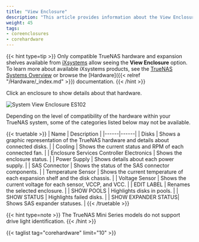 ```yaml
---
title: "View Enclosure"
description: "This article provides information about the View Enclosure screen on TrueNAS CORE."
weight: 45
tags:
- coreenclosures
- corehardware
---
```


{{< hint type=tip >}}
Only compatible TrueNAS hardware and expansion shelves available from [iXsystems](https://www.ixsystems.com/) allow seeing the **View Enclosure** option.
To learn more about available iXsystems products, see the [TrueNAS Systems Overview](https://www.truenas.com/systems-overview/) or browse the [Hardware]({{< relref "/Hardware/_index.md" >}}) documentation.
{{< /hint >}}

Click an enclosure to show details about that hardware. 

![System View Enclosure ES102](/images/CORE/12.0/SystemViewEnclosureES102.png "System View Enclosure ES102") 

Depending on the level of compatibility of the hardware within your TrueNAS system, some of the categories listed below may not be available.

{{< truetable >}}
| Name | Description |
|------|------|
| Disks | Shows a graphic representation of the TrueNAS hardware and details about connected disks. |
| Cooling | Shows the current status and RPM of each connected fan. |
| Enclosure Services Controller Electronics | Shows the enclosure status. |
| Power Supply | Shows details about each power supply. |
| SAS Connector | Shows the status of the SAS connector components. |
| Temperature Sensor | Shows the current temperature of each expansion shelf and the disk chassis. |
| Voltage Sensor | Shows the current voltage for each sensor, VCCP, and VCC. |
| EDIT LABEL | Renames the selected enclosure. |
| SHOW POOLS | Highlights disks in pools. |
| SHOW STATUS | Highlights failed disks. |
| SHOW EXPANDER STATUS| Shows SAS expander statuses. | 
{{< /truetable >}}

{{< hint type=note >}}
The TrueNAS Mini Series models do not support drive light identification. 
{{< /hint >}}

{{< taglist tag="corehardware" limit="10" >}}

